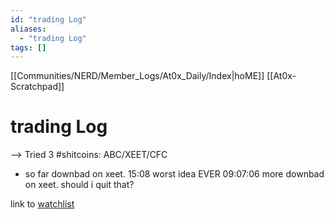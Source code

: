 ```yaml
---
id: "trading Log"
aliases:
  - "trading Log"
tags: []
---
```


[[Communities/NERD/Member_Logs/At0x_Daily/Index|hoME]]
[[At0x-Scratchpad]]

# trading Log

--> Tried 3 #shitcoins: ABC/XEET/CFC

- so far downbad on xeet. 15:08 worst idea EVER
09:07:06 more downbad on xeet. should i quit that?

link to [watchlist](https://dexscreener.com/watchlist)
